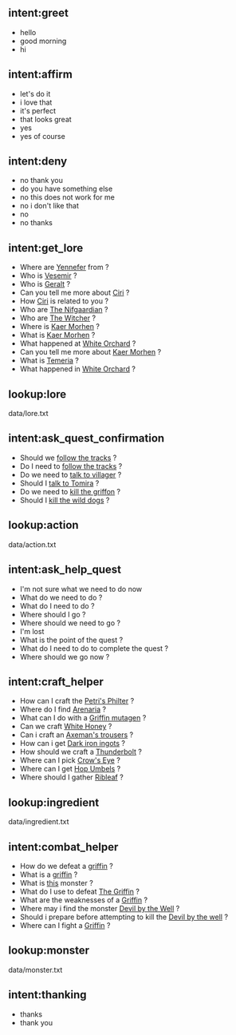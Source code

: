 ## intent:greet
- hello
- good morning
- hi

## intent:affirm
- let's do it
- i love that
- it's perfect
- that looks great
- yes
- yes of course

## intent:deny
- no thank you
- do you have something else
- no this does not work for me
- no i don't like that
- no
- no thanks

## intent:get_lore
- Where are [Yennefer](lore) from ?
- Who is [Vesemir](lore) ?
- Who is [Geralt](lore) ?
- Can you tell me more about [Ciri](lore) ?
- How [Ciri](lore) is related to you ?
- Who are [The Nifgaardian](lore) ?
- Who are [The Witcher](lore) ?  
- Where is [Kaer Morhen](lore) ?
- What is [Kaer Morhen](lore) ?
- What happened at [White Orchard](lore) ?
- Can you tell me more about [Kaer Morhen](lore) ?
- What is [Temeria](lore) ?
- What happened in [White Orchard](lore) ?

## lookup:lore
data/lore.txt

## intent:ask_quest_confirmation
- Should we [follow the tracks](action) ?
- Do I need to [follow the tracks](action) ?
- Do we need to [talk to villager](action) ?
- Should I [talk to Tomira](action) ?
- Do we need to [kill the griffon](action) ?
- Should I [kill the wild dogs](action) ?

## lookup:action
data/action.txt

## intent:ask_help_quest
- I'm not sure what we need to do now
- What do we need to do ?
- What do I need to do ?
- Where should I go ?
- Where should we need to go ?
- I'm lost
- What is the point of the quest ?
- What do I need to do to complete the quest ?
- Where should we go now ?

## intent:craft_helper
- How can I craft the [Petri's Philter](ingredient) ?
- Where do I find [Arenaria](ingredient) ?
- What can I do with a [Griffin mutagen](ingredient) ?
- Can we craft [White Honey](ingredient) ?
- Can i craft an [Axeman's trousers](ingredient) ?
- How can i get [Dark iron ingots](ingredient) ?
- How should we craft a [Thunderbolt](ingredient) ?
- Where can I pick [Crow's Eye](ingredient) ?
- Where can I get [Hop Umbels](ingredient) ?
- Where should I gather [Ribleaf](ingredient) ?

## lookup:ingredient
data/ingredient.txt

## intent:combat_helper
- How do we defeat a [griffin](monster) ?
- What is a [griffin](monster) ?
- What is [this](monster) monster ?
- What do I use to defeat [The Griffin](monster) ?
- What are the weaknesses of a [Griffin](monster) ?
- Where may i find the monster [Devil by the Well](monster) ?
- Should i prepare before attempting to kill the [Devil by the well](monster) ?
- Where can I fight a [Griffin](monster) ?

## lookup:monster
data/monster.txt

## intent:thanking
- thanks
- thank you
